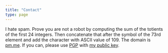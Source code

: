 ```yaml
---
title: "Contact"
type: page
---
```



I hate spam. Prove you are not a robot by computing the sum of the totients of the first 24 integers. Then concatenate that after the symbol of the 73rd element and add the character with ASCII value of 109. The domain is [pm.me](https://protonmail.com/). If you can, please use [PGP](https://support.mozilla.org/en-US/kb/openpgp-thunderbird-howto-and-faq) with [my public key](ta180m.asc).
